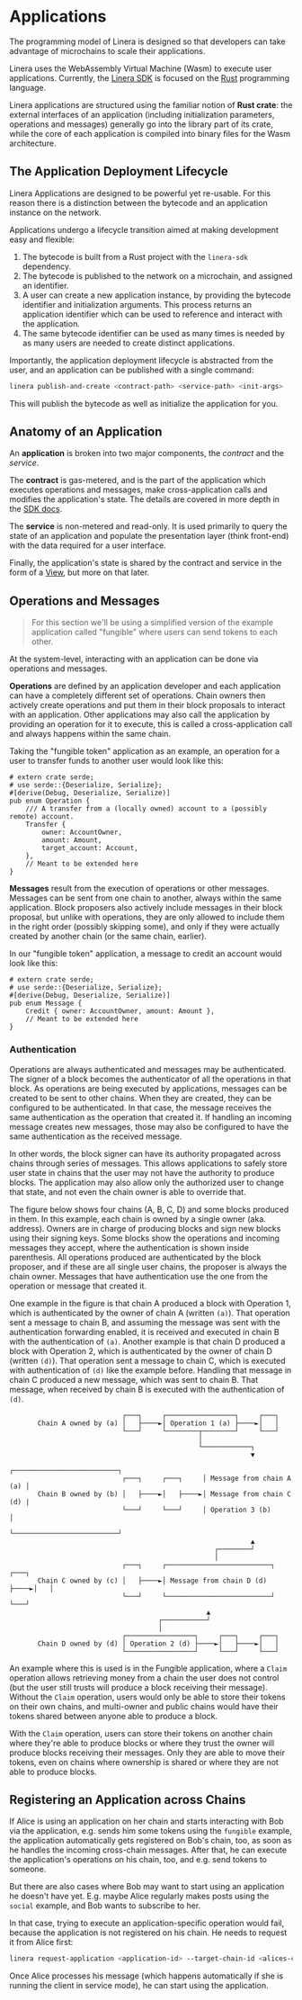# Applications

The programming model of Linera is designed so that developers can take
advantage of microchains to scale their applications.

Linera uses the WebAssembly Virtual Machine (Wasm) to execute user applications.
Currently, the [Linera SDK](../sdk.md) is focused on the
[Rust](https://www.rust-lang.org/) programming language.

Linera applications are structured using the familiar notion of **Rust crate**:
the external interfaces of an application (including initialization parameters,
operations and messages) generally go into the library part of its crate, while
the core of each application is compiled into binary files for the Wasm
architecture.

## The Application Deployment Lifecycle

Linera Applications are designed to be powerful yet re-usable. For this reason
there is a distinction between the bytecode and an application instance on the
network.

Applications undergo a lifecycle transition aimed at making development easy and
flexible:

1. The bytecode is built from a Rust project with the `linera-sdk` dependency.
2. The bytecode is published to the network on a microchain, and assigned an
   identifier.
3. A user can create a new application instance, by providing the bytecode
   identifier and initialization arguments. This process returns an application
   identifier which can be used to reference and interact with the application.
4. The same bytecode identifier can be used as many times is needed by as many
   users are needed to create distinct applications.

Importantly, the application deployment lifecycle is abstracted from the user,
and an application can be published with a single command:

```bash
linera publish-and-create <contract-path> <service-path> <init-args>
```

This will publish the bytecode as well as initialize the application for you.

## Anatomy of an Application

An **application** is broken into two major components, the _contract_ and the
_service_.

The **contract** is gas-metered, and is the part of the application which
executes operations and messages, make cross-application calls and modifies the
application's state. The details are covered in more depth in the
[SDK docs](../sdk.md).

The **service** is non-metered and read-only. It is used primarily to query the
state of an application and populate the presentation layer (think front-end)
with the data required for a user interface.

Finally, the application's state is shared by the contract and service in the
form of a [View](./../advanced_topics/views.md), but more on that later.

## Operations and Messages

> For this section we'll be using a simplified version of the example
> application called "fungible" where users can send tokens to each other.

At the system-level, interacting with an application can be done via operations
and messages.

**Operations** are defined by an application developer and each application can
have a completely different set of operations. Chain owners then actively create
operations and put them in their block proposals to interact with an
application. Other applications may also call the application by providing an
operation for it to execute, this is called a cross-application call and always
happens within the same chain.

Taking the "fungible token" application as an example, an operation for a user
to transfer funds to another user would look like this:

```rust,ignore
# extern crate serde;
# use serde::{Deserialize, Serialize};
#[derive(Debug, Deserialize, Serialize)]
pub enum Operation {
    /// A transfer from a (locally owned) account to a (possibly remote) account.
    Transfer {
        owner: AccountOwner,
        amount: Amount,
        target_account: Account,
    },
    // Meant to be extended here
}
```

**Messages** result from the execution of operations or other messages. Messages
can be sent from one chain to another, always within the same application. Block
proposers also actively include messages in their block proposal, but unlike
with operations, they are only allowed to include them in the right order
(possibly skipping some), and only if they were actually created by another
chain (or the same chain, earlier).

In our "fungible token" application, a message to credit an account would look
like this:

```rust,ignore
# extern crate serde;
# use serde::{Deserialize, Serialize};
#[derive(Debug, Deserialize, Serialize)]
pub enum Message {
    Credit { owner: AccountOwner, amount: Amount },
    // Meant to be extended here
}
```

### Authentication

Operations are always authenticated and messages may be authenticated. The
signer of a block becomes the authenticator of all the operations in that block.
As operations are being executed by applications, messages can be created to be
sent to other chains. When they are created, they can be configured to be
authenticated. In that case, the message receives the same authentication as the
operation that created it. If handling an incoming message creates new messages,
those may also be configured to have the same authentication as the received
message.

In other words, the block signer can have its authority propagated across chains
through series of messages. This allows applications to safely store user state
in chains that the user may not have the authority to produce blocks. The
application may also allow only the authorized user to change that state, and
not even the chain owner is able to override that.

The figure below shows four chains (A, B, C, D) and some blocks produced in
them. In this example, each chain is owned by a single owner (aka. address).
Owners are in charge of producing blocks and sign new blocks using their signing
keys. Some blocks show the operations and incoming messages they accept, where
the authentication is shown inside parenthesis. All operations produced are
authenticated by the block proposer, and if these are all single user chains,
the proposer is always the chain owner. Messages that have authentication use
the one from the operation or message that created it.

One example in the figure is that chain A produced a block with Operation 1,
which is authenticated by the owner of chain A (written `(a)`). That operation
sent a message to chain B, and assuming the message was sent with the
authentication forwarding enabled, it is received and executed in chain B with
the authentication of `(a)`. Another example is that chain D produced a block
with Operation 2, which is authenticated by the owner of chain D (written
`(d)`). That operation sent a message to chain C, which is executed with
authentication of `(d)` like the example before. Handling that message in chain
C produced a new message, which was sent to chain B. That message, when received
by chain B is executed with the authentication of `(d)`.

```ignore
                            ┌───┐     ┌─────────────────┐     ┌───┐
       Chain A owned by (a) │   ├────►│ Operation 1 (a) ├────►│   │
                            └───┘     └────────┬────────┘     └───┘
                                               │
                                               └────────────┐
                                                            ▼
                                                ┌──────────────────────────┐
                            ┌───┐     ┌───┐     │ Message from chain A (a) │
       Chain B owned by (b) │   ├────►│   ├────►│ Message from chain C (d) |
                            └───┘     └───┘     │ Operation 3 (b)          │
                                                └──────────────────────────┘
                                                            ▲
                                                   ┌────────┘
                                                   │
                            ┌───┐     ┌──────────────────────────┐     ┌───┐
       Chain C owned by (c) │   ├────►│ Message from chain D (d) ├────►│   │
                            └───┘     └──────────────────────────┘     └───┘
                                                 ▲
                                     ┌───────────┘
                                     │
                            ┌─────────────────┐     ┌───┐     ┌───┐
       Chain D owned by (d) │ Operation 2 (d) ├────►│   ├────►│   │
                            └─────────────────┘     └───┘     └───┘
```

An example where this is used is in the Fungible application, where a `Claim`
operation allows retrieving money from a chain the user does not control (but
the user still trusts will produce a block receiving their message). Without the
`Claim` operation, users would only be able to store their tokens on their own
chains, and multi-owner and public chains would have their tokens shared between
anyone able to produce a block.

With the `Claim` operation, users can store their tokens on another chain where
they're able to produce blocks or where they trust the owner will produce blocks
receiving their messages. Only they are able to move their tokens, even on
chains where ownership is shared or where they are not able to produce blocks.

## Registering an Application across Chains

If Alice is using an application on her chain and starts interacting with Bob
via the application, e.g. sends him some tokens using the `fungible` example,
the application automatically gets registered on Bob's chain, too, as soon as he
handles the incoming cross-chain messages. After that, he can execute the
application's operations on his chain, too, and e.g. send tokens to someone.

But there are also cases where Bob may want to start using an application he
doesn't have yet. E.g. maybe Alice regularly makes posts using the `social`
example, and Bob wants to subscribe to her.

In that case, trying to execute an application-specific operation would fail,
because the application is not registered on his chain. He needs to request it
from Alice first:

```bash
linera request-application <application-id> --target-chain-id <alices-chain-id>
```

Once Alice processes his message (which happens automatically if she is running
the client in service mode), he can start using the application.
